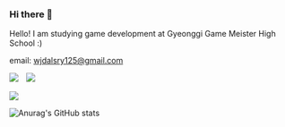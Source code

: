 ### Hi there 👋

Hello! I am studying game development at Gyeonggi Game Meister High School :)

email: wjdalsry125@gmail.com

<a href="https://www.instagram.com/alsry._.112/"><img src="https://img.shields.io/badge/Instagram-E4405F?style=flat-square&logo=Instagram&logoColor=white&link=https://www.instagram.com/alsry._.112/"/></a> 
<a href="http://ggm.gondr.net/user/profile/282">
    <img 
        src="http://img.shields.io/badge/-School-87CEFA?style=flat&logo=Google &link=http://ggm.gondr.net/user/profile/282"
        style="height : auto; margin-left : 10px; margin-right : 10px;"/>
</a>

<a href="mailto:wjdalsry125@gmail.com"><img src="https://img.shields.io/badge/Email-EA4335?style=flat-square&logo=Gmail&logoColor=white&link=mailto:wjdalsry125@gmail.com"/></a>

![Anurag's GitHub stats](https://github-readme-stats.vercel.app/api?username=mingyo0125&show_icons=true&theme=radical)
